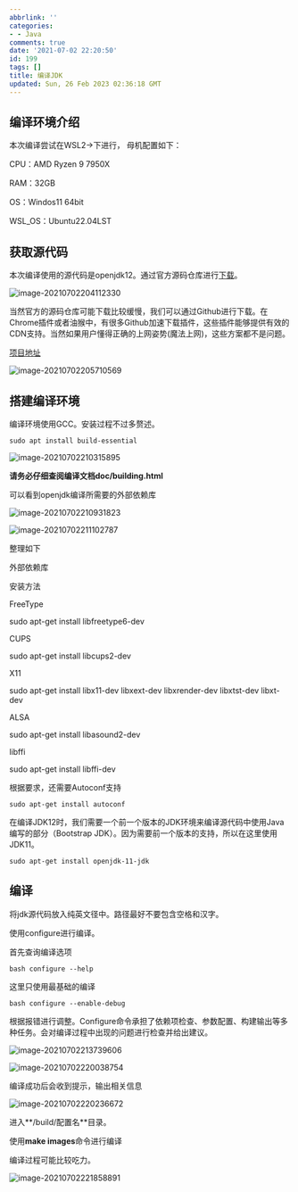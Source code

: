 ```yaml
---
abbrlink: ''
categories:
- - Java
comments: true
date: '2021-07-02 22:20:50'
id: 199
tags: []
title: 编译JDK
updated: Sun, 26 Feb 2023 02:36:18 GMT
---
```

## 编译环境介绍

本次编译尝试在WSL2->下进行， 母机配置如下：

CPU：AMD Ryzen 9 7950X

RAM：32GB

OS：Windos11 64bit

WSL_OS：Ubuntu22.04LST

## 获取源代码

本次编译使用的源代码是openjdk12。通过官方源码仓库进行[下载](https://hg.openjdk.java.net/jdk)。

![image-20210702204112330](https://img.wush.cc/16311013184915.png)

当然官方的源码仓库可能下载比较缓慢，我们可以通过Github进行下载。在Chrome插件或者油猴中，有很多Github加速下载插件，这些插件能够提供有效的CDN支持。当然如果用户懂得正确的上网姿势(魔法上网)，这些方案都不是问题。

[项目地址](https://github.com/openjdk/jdk)

![image-20210702205710569](https://img.wush.cc/16311013184942.png)

## 搭建编译环境

编译环境使用GCC。安装过程不过多赘述。

```shell
sudo apt install build-essential
```

![image-20210702210315895](https://img.wush.cc/16311013184974.png)

**请务必仔细查阅编译文档doc/building.html**

可以看到openjdk编译所需要的外部依赖库

![image-20210702210931823](https://img.wush.cc/16311013185002.png)

![image-20210702211102787](https://img.wush.cc/16311013185027.png)

整理如下

外部依赖库

安装方法

FreeType

sudo apt-get install libfreetype6-dev

CUPS

sudo apt-get install libcups2-dev

X11

sudo apt-get install libx11-dev libxext-dev libxrender-dev libxtst-dev libxt-dev

ALSA

sudo apt-get install libasound2-dev

libffi

sudo apt-get install libffi-dev

根据要求，还需要Autoconf支持

```shell
sudo apt-get install autoconf
```

在编译JDK12时，我们需要一个前一个版本的JDK环境来编译源代码中使用Java编写的部分（Bootstrap JDK）。因为需要前一个版本的支持，所以在这里使用JDK11。

```shell
sudo apt-get install openjdk-11-jdk
```

## 编译

将jdk源代码放入纯英文径中。路径最好不要包含空格和汉字。

使用configure进行编译。

首先查询编译选项

```Shell
bash configure --help
```

这里只使用最基础的编译

```shell
bash configure --enable-debug
```

根据报错进行调整。Configure命令承担了依赖项检查、参数配置、构建输出等多种任务。会对编译过程中出现的问题进行检查并给出建议。

![image-20210702213739606](https://img.wush.cc/16311013185052.png)

![image-20210702220038754](https://img.wush.cc/16311013185077.png)

编译成功后会收到提示，输出相关信息

![image-20210702220236672](https://img.wush.cc/16311013185100.png)

进入**/build/配置名**目录。

使用**make images**命令进行编译

编译过程可能比较吃力。

![image-20210702221858891](https://img.wush.cc/16311013185124.png)
